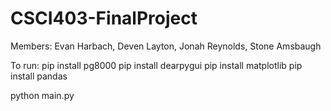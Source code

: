 # CSCI403-FinalProject
Members: Evan Harbach, Deven Layton, Jonah Reynolds, Stone Amsbaugh

To run:
pip install pg8000
pip install dearpygui
pip install matplotlib
pip install pandas

python main.py